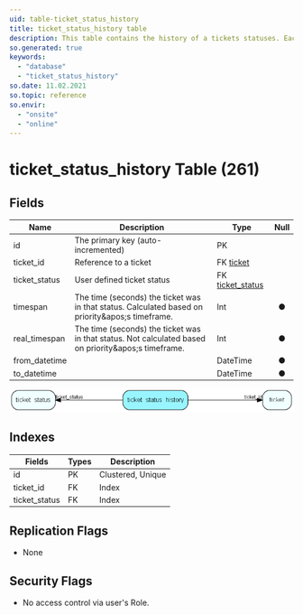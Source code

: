 ```yaml
---
uid: table-ticket_status_history
title: ticket_status_history table
description: This table contains the history of a tickets statuses. Each time a ticket changes status a copy of the previous status of the record will be saved 
so.generated: true
keywords:
  - "database"
  - "ticket_status_history"
so.date: 11.02.2021
so.topic: reference
so.envir:
  - "onsite"
  - "online"
---
```


# ticket\_status\_history Table (261)

## Fields

| Name | Description | Type | Null |
|------|-------------|------|:----:|
|id|The primary key (auto-incremented)|PK| |
|ticket\_id|Reference to a ticket|FK [ticket](ticket.md)| |
|ticket\_status|User defined ticket status|FK [ticket_status](ticket-status.md)| |
|timespan|The time (seconds) the ticket was in that status. Calculated based on priority&amp;apos;s timeframe.|Int|&#x25CF;|
|real\_timespan|The time (seconds) the ticket was in that status. Not calculated based on priority&amp;apos;s timeframe.|Int|&#x25CF;|
|from\_datetime||DateTime|&#x25CF;|
|to\_datetime||DateTime|&#x25CF;|


![ticket_status_history table relationship diagram](./media/ticket_status_history.png)

## Indexes

| Fields | Types | Description |
|--------|-------|-------------|
|id |PK |Clustered, Unique |
|ticket\_id |FK |Index |
|ticket\_status |FK |Index |

## Replication Flags

* None

## Security Flags

* No access control via user's Role.


